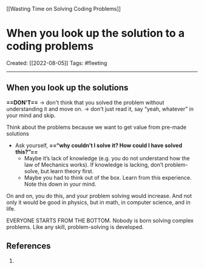 [[Wasting Time on Solving Coding Problems]]

# When you look up the solution to a coding problems
Created:  [[2022-08-05]]
Tags: #fleeting 

---

## When you look up the solutions
**==DON'T==**
-> don't think that you solved the problem without understanding it and move on.
-> don't just read it, say “yeah, whatever” in your mind and skip.

Think about the problems 
because we want to get value from pre-made solutions 
- Ask yourself, **==“why couldn’t I solve it? How could I have solved this?”==**
     - Maybe it’s lack of knowledge (e.g. you do not understand how the law of Mechanics works). If knowledge is lacking, don’t problem-solve, but learn theory first.
    - Maybe you had to think out of the box. Learn from this experience. Note this down in your mind.

On and on, you do this, and your problem solving would increase. 
And not only it would be good in physics, but in math, in computer science, and in life.

EVERYONE STARTS FROM THE BOTTOM.
Nobody is born solving complex problems. Like any skill, problem-solving is developed.












## References
1. 
